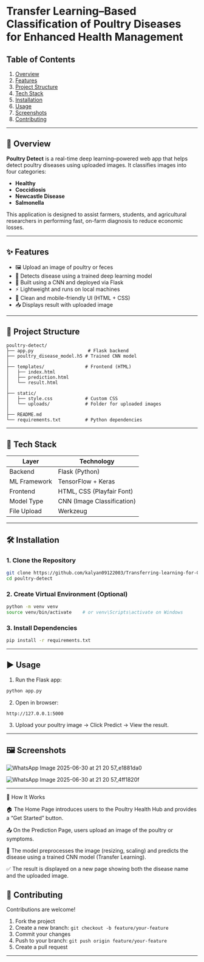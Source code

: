 # Transfer Learning–Based Classification of Poultry Diseases for Enhanced Health Management

## Table of Contents
1. [Overview](#overview)  
2. [Features](#features)  
3. [Project Structure](#project-structure)  
4. [Tech Stack](#tech-stack)  
5. [Installation](#installation)  
6. [Usage](#usage)  
7. [Screenshots](#screenshots)  
8. [Contributing](#contributing)  


---

## 📌 Overview

**Poultry Detect** is a real-time deep learning–powered web app that helps detect poultry diseases using uploaded images. It classifies images into four categories:

- **Healthy**
- **Coccidiosis**
- **Newcastle Disease**
- **Salmonella**

This application is designed to assist farmers, students, and agricultural researchers in performing fast, on-farm diagnosis to reduce economic losses.

---

## ✨ Features

- 🖼️ Upload an image of poultry or feces
- 🤖 Detects disease using a trained deep learning model
- 🧠 Built using a CNN and deployed via Flask
- ⚡ Lightweight and runs on local machines
- 📱 Clean and mobile-friendly UI (HTML + CSS)
- 📥 Displays result with uploaded image

---

## 📁 Project Structure

```
poultry-detect/
├── app.py                    # Flask backend
├── poultry_disease_model.h5 # Trained CNN model
│
├── templates/               # Frontend (HTML)
│   ├── index.html
│   ├── prediction.html
│   └── result.html
│
├── static/
│   ├── style.css            # Custom CSS
│   └── uploads/             # Folder for uploaded images
│
├── README.md
└── requirements.txt         # Python dependencies
```

---

## 🧰 Tech Stack

| Layer       | Technology                |
|-------------|----------------------------|
| Backend     | Flask (Python)             |
| ML Framework| TensorFlow + Keras         |
| Frontend    | HTML, CSS (Playfair Font)  |
| Model Type  | CNN (Image Classification) |
| File Upload | Werkzeug                   |

---

## 🛠️ Installation

### 1. Clone the Repository
```bash
git clone https://github.com/kalyan09122003/Transferring-learning-for-Classification-of-Poultry-Disease.git
cd poultry-detect
```

### 2. Create Virtual Environment (Optional)
```bash
python -m venv venv
source venv/bin/activate    # or venv\Scripts\activate on Windows
```

### 3. Install Dependencies
```bash
pip install -r requirements.txt
```

---

## ▶️ Usage

1. Run the Flask app:
```bash
python app.py
```

2. Open in browser:
```
http://127.0.0.1:5000
```

3. Upload your poultry image → Click Predict → View the result.

---

## 🖼️ Screenshots

![WhatsApp Image 2025-06-30 at 21 20 57_e1881da0](https://github.com/user-attachments/assets/1e8ce607-6489-4725-a3ba-7457f4e3ebbb)

![WhatsApp Image 2025-06-30 at 21 20 57_4ff1820f](https://github.com/user-attachments/assets/3a5bb2a0-bf13-415b-8550-7b2beec9725f)


---


🔄 How It Works

🏠 The Home Page introduces users to the Poultry Health Hub and provides a “Get Started” button.

📤 On the Prediction Page, users upload an image of the poultry or symptoms.

🧠 The model preprocesses the image (resizing, scaling) and predicts the disease using a trained CNN model (Transfer Learning).

✅ The result is displayed on a new page showing both the disease name and the uploaded image.


## 🤝 Contributing

Contributions are welcome!

1. Fork the project
2. Create a new branch: `git checkout -b feature/your-feature`
3. Commit your changes
4. Push to your branch: `git push origin feature/your-feature`
5. Create a pull request

---




